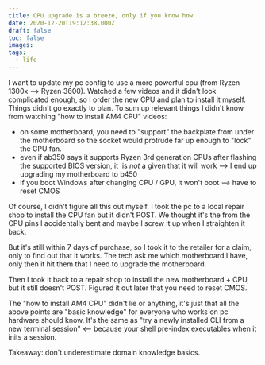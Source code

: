 ```yaml
---
title: CPU upgrade is a breeze, only if you know how
date: 2020-12-20T19:12:38.000Z
draft: false
toc: false
images:
tags:
  - life
---
```


I want to update my pc config to use a more powerful cpu (from Ryzen 1300x --> Ryzen 3600). Watched a few videos and it didn't look complicated enough, so I order the new CPU and plan to install it myself. Things didn't go exactly to plan. To sum up relevant things I didn't know from watching "how to install AM4 CPU" videos:

- on some motherboard, you need to "support" the backplate from under the motherboard so the socket would protrude far up enough to "lock" the CPU fan.
- even if ab350 says it supports Ryzen 3rd generation CPUs after flashing the supported BIOS version, it  is *not* a given that it will work --> I end up upgrading my motherboard to b450
- if you boot Windows after changing CPU / GPU, it won't boot --> have to reset CMOS

Of course, I didn't figure all this out myself. I took the pc to a local repair shop to install the CPU fan but it didn't POST. We thought it's the from the CPU pins I accidentally bent and maybe I screw it up when I straighten it back.

But it's still within 7 days of purchase, so I took it to the retailer for a claim, only to find out that it works. The tech ask me which motherboard I have, only then it hit them that I need to upgrade the motherboard.

Then I took it back to a repair shop to install the new motherboard + CPU, but it still doesn't POST. Figured it out later that you need to reset CMOS.

The "how to install AM4 CPU" didn't lie or anything, it's just that all the above points are "basic knowledge" for everyone who works on pc hardware should know. It's the same as "try a newly installed CLI from a new terminal session" <– because your shell pre-index executables when it inits a session.

Takeaway: don't underestimate domain knowledge basics.
